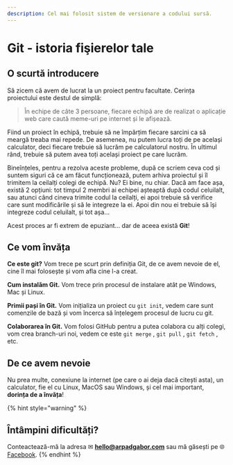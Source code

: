```yaml
---
description: Cel mai folosit sistem de versionare a codului sursă.
---
```


# Git - istoria fişierelor tale

## O scurtă introducere

Să zicem că avem de lucrat la un proiect pentru facultate. Cerința proiectului este destul de simplă: 

> În echipe de câte 3 persoane, fiecare echipă are de realizat o aplicație web care caută meme-uri pe internet și le afișează.

Fiind un proiect în echipă, trebuie să ne împărțim fiecare sarcini ca să meargă treaba mai repede. De asemenea, nu putem lucra toți de pe același calculator, deci fiecare trebuie să lucrăm pe calculatorul nostru. În ultimul rând, trebuie să putem avea toți același proiect pe care lucrăm.

Bineînțeles, pentru a rezolva aceste probleme, după ce scriem ceva cod și suntem siguri că ce am făcut funcționează, putem arhiva proiectul și îl trimitem la ceilalți colegi de echipă. Nu? Ei bine, nu chiar. Dacă am face așa, există 2 opțiuni: tot timpul 2 membri ai echipei așteaptă după codul celuilalt, sau atunci când cineva trimite codul la ceilalți, ei apoi trebuie să verifice care sunt modificările și să le integreze la ei. Apoi din nou ei trebuie să își integreze codul celuilalt, și tot așa...

Acest proces ar fi extrem de epuziant... dar de aceea există **Git**!

## Ce vom învăța

**Ce este git?** Vom trece pe scurt prin definiția Git, de ce avem nevoie de el, cine îl mai folosește și vom afla cine l-a creat.

**Cum instalăm Git.** Vom trece prin procesul de instalare atât pe Windows, Mac și Linux.

**Primii pași în Git.** Vom inițializa un proiect cu `git init`, vedem care sunt comenzile de bază și vom încerca să înțelegem procesul de lucru cu git.

**Colaborarea în Git.** Vom folosi GitHub pentru a putea colabora cu alți colegi, vom crea branch-uri noi, vedem ce este `git merge` , `git pull` , `git fetch` , etc.

## De ce avem nevoie

Nu prea multe, conexiune la internet \(pe care o ai deja dacă citești asta\), un calculator, fie el cu Linux, MacOS sau Windows, și cel mai important, **dorința de a învăța**!

{% hint style="warning" %}
## Întâmpini dificultăți?

Conteactează-mă la adresa ✉ **hello@arpadgabor.com** sau mă găsești pe 🌐 [Facebook](https://messenger.com/t/arpi.gabor).
{% endhint %}

